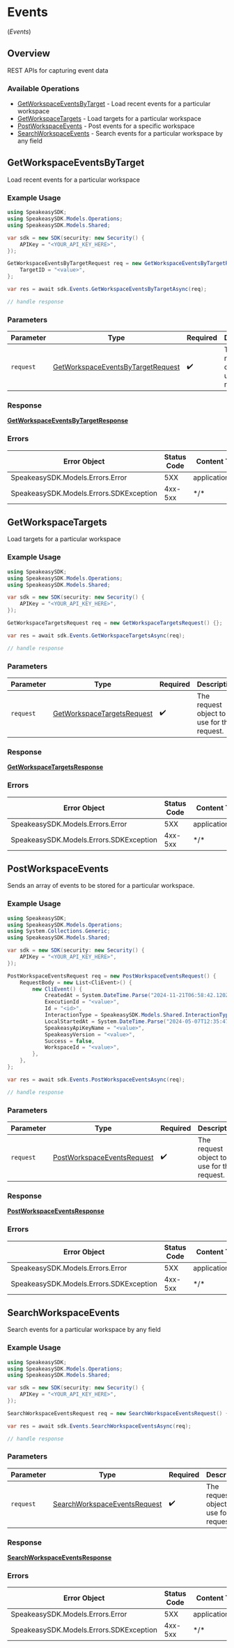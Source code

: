 # Events
(*Events*)

## Overview

REST APIs for capturing event data

### Available Operations

* [GetWorkspaceEventsByTarget](#getworkspaceeventsbytarget) - Load recent events for a particular workspace
* [GetWorkspaceTargets](#getworkspacetargets) - Load targets for a particular workspace
* [PostWorkspaceEvents](#postworkspaceevents) - Post events for a specific workspace
* [SearchWorkspaceEvents](#searchworkspaceevents) - Search events for a particular workspace by any field

## GetWorkspaceEventsByTarget

Load recent events for a particular workspace

### Example Usage

```csharp
using SpeakeasySDK;
using SpeakeasySDK.Models.Operations;
using SpeakeasySDK.Models.Shared;

var sdk = new SDK(security: new Security() {
    APIKey = "<YOUR_API_KEY_HERE>",
});

GetWorkspaceEventsByTargetRequest req = new GetWorkspaceEventsByTargetRequest() {
    TargetID = "<value>",
};

var res = await sdk.Events.GetWorkspaceEventsByTargetAsync(req);

// handle response
```

### Parameters

| Parameter                                                                                         | Type                                                                                              | Required                                                                                          | Description                                                                                       |
| ------------------------------------------------------------------------------------------------- | ------------------------------------------------------------------------------------------------- | ------------------------------------------------------------------------------------------------- | ------------------------------------------------------------------------------------------------- |
| `request`                                                                                         | [GetWorkspaceEventsByTargetRequest](../../Models/Operations/GetWorkspaceEventsByTargetRequest.md) | :heavy_check_mark:                                                                                | The request object to use for the request.                                                        |

### Response

**[GetWorkspaceEventsByTargetResponse](../../Models/Operations/GetWorkspaceEventsByTargetResponse.md)**

### Errors

| Error Object                            | Status Code                             | Content Type                            |
| --------------------------------------- | --------------------------------------- | --------------------------------------- |
| SpeakeasySDK.Models.Errors.Error        | 5XX                                     | application/json                        |
| SpeakeasySDK.Models.Errors.SDKException | 4xx-5xx                                 | \*/\*                                   |

## GetWorkspaceTargets

Load targets for a particular workspace

### Example Usage

```csharp
using SpeakeasySDK;
using SpeakeasySDK.Models.Operations;
using SpeakeasySDK.Models.Shared;

var sdk = new SDK(security: new Security() {
    APIKey = "<YOUR_API_KEY_HERE>",
});

GetWorkspaceTargetsRequest req = new GetWorkspaceTargetsRequest() {};

var res = await sdk.Events.GetWorkspaceTargetsAsync(req);

// handle response
```

### Parameters

| Parameter                                                                           | Type                                                                                | Required                                                                            | Description                                                                         |
| ----------------------------------------------------------------------------------- | ----------------------------------------------------------------------------------- | ----------------------------------------------------------------------------------- | ----------------------------------------------------------------------------------- |
| `request`                                                                           | [GetWorkspaceTargetsRequest](../../Models/Operations/GetWorkspaceTargetsRequest.md) | :heavy_check_mark:                                                                  | The request object to use for the request.                                          |

### Response

**[GetWorkspaceTargetsResponse](../../Models/Operations/GetWorkspaceTargetsResponse.md)**

### Errors

| Error Object                            | Status Code                             | Content Type                            |
| --------------------------------------- | --------------------------------------- | --------------------------------------- |
| SpeakeasySDK.Models.Errors.Error        | 5XX                                     | application/json                        |
| SpeakeasySDK.Models.Errors.SDKException | 4xx-5xx                                 | \*/\*                                   |

## PostWorkspaceEvents

Sends an array of events to be stored for a particular workspace.

### Example Usage

```csharp
using SpeakeasySDK;
using SpeakeasySDK.Models.Operations;
using System.Collections.Generic;
using SpeakeasySDK.Models.Shared;

var sdk = new SDK(security: new Security() {
    APIKey = "<YOUR_API_KEY_HERE>",
});

PostWorkspaceEventsRequest req = new PostWorkspaceEventsRequest() {
    RequestBody = new List<CliEvent>() {
        new CliEvent() {
            CreatedAt = System.DateTime.Parse("2024-11-21T06:58:42.120Z"),
            ExecutionId = "<value>",
            Id = "<id>",
            InteractionType = SpeakeasySDK.Models.Shared.InteractionType.CliExec,
            LocalStartedAt = System.DateTime.Parse("2024-05-07T12:35:47.182Z"),
            SpeakeasyApiKeyName = "<value>",
            SpeakeasyVersion = "<value>",
            Success = false,
            WorkspaceId = "<value>",
        },
    },
};

var res = await sdk.Events.PostWorkspaceEventsAsync(req);

// handle response
```

### Parameters

| Parameter                                                                           | Type                                                                                | Required                                                                            | Description                                                                         |
| ----------------------------------------------------------------------------------- | ----------------------------------------------------------------------------------- | ----------------------------------------------------------------------------------- | ----------------------------------------------------------------------------------- |
| `request`                                                                           | [PostWorkspaceEventsRequest](../../Models/Operations/PostWorkspaceEventsRequest.md) | :heavy_check_mark:                                                                  | The request object to use for the request.                                          |

### Response

**[PostWorkspaceEventsResponse](../../Models/Operations/PostWorkspaceEventsResponse.md)**

### Errors

| Error Object                            | Status Code                             | Content Type                            |
| --------------------------------------- | --------------------------------------- | --------------------------------------- |
| SpeakeasySDK.Models.Errors.Error        | 5XX                                     | application/json                        |
| SpeakeasySDK.Models.Errors.SDKException | 4xx-5xx                                 | \*/\*                                   |

## SearchWorkspaceEvents

Search events for a particular workspace by any field

### Example Usage

```csharp
using SpeakeasySDK;
using SpeakeasySDK.Models.Operations;
using SpeakeasySDK.Models.Shared;

var sdk = new SDK(security: new Security() {
    APIKey = "<YOUR_API_KEY_HERE>",
});

SearchWorkspaceEventsRequest req = new SearchWorkspaceEventsRequest() {};

var res = await sdk.Events.SearchWorkspaceEventsAsync(req);

// handle response
```

### Parameters

| Parameter                                                                               | Type                                                                                    | Required                                                                                | Description                                                                             |
| --------------------------------------------------------------------------------------- | --------------------------------------------------------------------------------------- | --------------------------------------------------------------------------------------- | --------------------------------------------------------------------------------------- |
| `request`                                                                               | [SearchWorkspaceEventsRequest](../../Models/Operations/SearchWorkspaceEventsRequest.md) | :heavy_check_mark:                                                                      | The request object to use for the request.                                              |

### Response

**[SearchWorkspaceEventsResponse](../../Models/Operations/SearchWorkspaceEventsResponse.md)**

### Errors

| Error Object                            | Status Code                             | Content Type                            |
| --------------------------------------- | --------------------------------------- | --------------------------------------- |
| SpeakeasySDK.Models.Errors.Error        | 5XX                                     | application/json                        |
| SpeakeasySDK.Models.Errors.SDKException | 4xx-5xx                                 | \*/\*                                   |